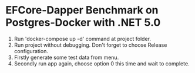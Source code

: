 # EFCore-Dapper Benchmark on Postgres-Docker with .NET 5.0

1. Run 'docker-compose up -d' command at project folder.
2. Run project without debugging. Don't forget to choose Release configuration.
3. Firstly generate some test data from menu.
4. Secondly run app again, choose option 0 this time and wait to complete.
